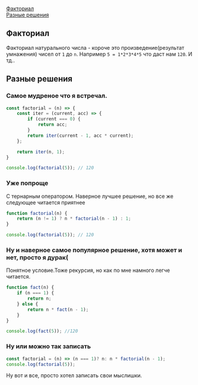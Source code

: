 [Факториал](#Факториал)<br>
[Разные решения](#Разные-решения)<br>

## Факториал
Факториал натурального числа - короче это произведение(результат умнажения) чисел от `1` до `n`. Например `5 = 1*2*3*4*5` что даст нам `120`. И тд..
## Разные решения
### Самое мудреное что я встречал.
```javaScript
const factorial = (n) => {
    const iter = (current, acc) => {
        if (current === 0) {
            return acc;
        }
        return iter(current - 1, acc * current);
    };

    return iter(n, 1);
}

console.log(factorial(5)); // 120
```
### Уже попроще 
С тернарным оператором. Наверное лучшее решение, но все же следующее читается приятнее
```javaScript
function factorial(n) {
    return (n != 1) ? n * factorial(n - 1) : 1;
}

console.log(factorial(5)); // 120
```
### Ну и наверное самое популярное решение, хотя может и нет, просто я дурак(
Понятное условие.Тоже рекурсия, но как по мне намного легче читается.
```javaScript
function fact(n) {
    if (n === 1) { 
        return n;
    } else {
        return n * fact(n - 1);
    }
}

console.log(fact(5)); //120
```
### Ну или можно так записать
```javaScript
const factorial = (n) => (n === 1)? n: n * factorial(n - 1);
console.log(factorial(5));

```
Ну вот и все, просто хотел записать свои мыслишки.
